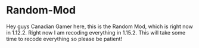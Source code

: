 # Random-Mod
Hey guys Canadian Gamer here, this is the Random Mod, which is right now in 1.12.2. Right now I am recoding everything in 1.15.2. 
This will take some time to recode everything so please be patient! 
